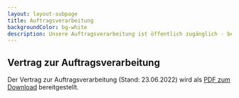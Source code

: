 ```yaml
---
layout: layout-subpage
title: Auftragsverarbeitung
backgroundColor: bg-white
description: Unsere Auftragsverarbeitung ist öffentlich zugänglich - behalte den Überblick über deine Daten.
---
```


<article>

# Vertrag zur Auftragsverarbeitung

Der Vertrag zur Auftragsverarbeitung (Stand: 23.06.2022) wird als <a href="/static/av-vertrag-2022-06-23.pdf" class="underline">PDF zum Download</a> bereitgestellt.

</article>
